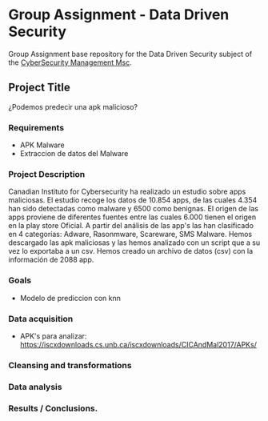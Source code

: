 # Group Assignment - Data Driven Security

Group Assignment base repository for the Data Driven Security subject of the [CyberSecurity Management Msc](https://www.talent.upc.edu/ing/professionals/presentacio/codi/221101/cybersecurity-management/).

## Project Title

¿Podemos predecir una apk malicioso?

### Requirements

  - APK Malware
  - Extraccion de datos del Malware
  
  
### Project Description

Canadian Instituto for Cybersecurity ha realizado un estudio sobre apps maliciosas. El estudio recoge los datos de 10.854 apps, de las cuales 4.354 han sido detectadas como malware y 6500 como benignas. El origen de las apps proviene de diferentes fuentes entre las cuales 6.000 tienen el origen en la play store Oficial. A partir del análisis de las app's las han clasificado en 4 categorías: Adware, Rasonmware, Scareware, SMS Malware. Hemos descargado las apk maliciosas y las hemos analizado con un script que a su vez lo exportaba a un csv. Hemos creado un archivo de datos (csv) con la información de 2088 app.

### Goals

- Modelo de prediccion con knn

### Data acquisition

- APK's para analizar: https://iscxdownloads.cs.unb.ca/iscxdownloads/CICAndMal2017/APKs/

### Cleansing and transformations

### Data analysis

### Results / Conclusions.
